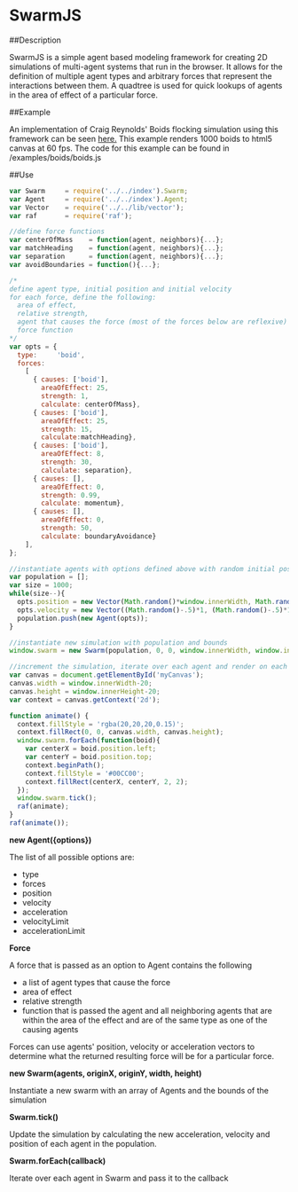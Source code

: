 SwarmJS
=======

##Description

SwarmJS is a simple agent based modeling framework for creating 2D simulations of multi-agent systems that run in the browser.  It allows for the definition of multiple agent types and arbitrary forces that represent the interactions between them.  A quadtree is used for quick lookups of agents in the area of effect of a particular force.

##Example

An implementation of Craig Reynolds' Boids flocking simulation using this framework can be seen [here.](http://jrhdoty.github.io/SwarmJS/)  This example renders 1000 boids to html5 canvas at 60 fps.  The code for this example can be found in /examples/boids/boids.js

##Use

``` javascript
var Swarm     = require('../../index').Swarm;
var Agent     = require('../../index').Agent;
var Vector    = require('../../lib/vector');
var raf       = require('raf');

//define force functions
var centerOfMass    = function(agent, neighbors){...};
var matchHeading    = function(agent, neighbors){...};
var separation      = function(agent, neighbors){...};
var avoidBoundaries = function(){...};

/*
define agent type, initial position and initial velocity
for each force, define the following:
  area of effect, 
  relative strength,
  agent that causes the force (most of the forces below are reflexive)
  force function
*/
var opts = {
  type:     'boid',
  forces: 
    [
      { causes: ['boid'],
        areaOfEffect: 25,
        strength: 1,
        calculate: centerOfMass}, 
      { causes: ['boid'],
        areaOfEffect: 25,
        strength: 15,
        calculate:matchHeading},
      { causes: ['boid'],
        areaOfEffect: 8,
        strength: 30,
        calculate: separation}, 
      { causes: [],
        areaOfEffect: 0,
        strength: 0.99,
        calculate: momentum}, 
      { causes: [],
        areaOfEffect: 0,
        strength: 50,
        calculate: boundaryAvoidance}
    ],
};

//instantiate agents with options defined above with random initial position and velocity
var population = [];
var size = 1000;
while(size--){
  opts.position = new Vector(Math.random()*window.innerWidth, Math.random()*window.innerHeight);
  opts.velocity = new Vector((Math.random()-.5)*1, (Math.random()-.5)*1);
  population.push(new Agent(opts));
}

//instantiate new simulation with population and bounds
window.swarm = new Swarm(population, 0, 0, window.innerWidth, window.innerHeight);

//increment the simulation, iterate over each agent and render on each tick
var canvas = document.getElementById('myCanvas');
canvas.width = window.innerWidth-20;
canvas.height = window.innerHeight-20;
var context = canvas.getContext('2d');

function animate() {
  context.fillStyle = 'rgba(20,20,20,0.15)';
  context.fillRect(0, 0, canvas.width, canvas.height);
  window.swarm.forEach(function(boid){
    var centerX = boid.position.left;
    var centerY = boid.position.top;
    context.beginPath();
    context.fillStyle = '#00CC00';
    context.fillRect(centerX, centerY, 2, 2);
  });
  window.swarm.tick();
  raf(animate);
}
raf(animate());
```

**new Agent({options})**

The list of all possible options are:
- type
- forces
- position
- velocity
- acceleration
- velocityLimit
- accelerationLimit

**Force**

A force that is passed as an option to Agent contains the following
- a list of agent types that cause the force
- area of effect
- relative strength
- function that is passed the agent and all neighboring agents that are within the area of the effect and are of the same type as one of the causing agents

Forces can use agents' position, velocity or acceleration vectors to determine what the returned resulting force will be for a particular force.

**new Swarm(agents, originX, originY, width, height)**

Instantiate a new swarm with an array of Agents and the bounds of the simulation

**Swarm.tick()**

Update the simulation by calculating the new acceleration, velocity and position of each agent in the population.

**Swarm.forEach(callback)**

Iterate over each agent in Swarm and pass it to the callback 

